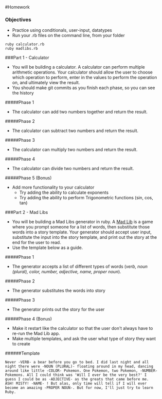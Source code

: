 #Homework

### Objectives
* Practice using conditionals, user-input, datatypes
* Run your .rb files on the command line, from your folder

```
ruby calculator.rb
ruby madlibs.rb
```


###Part 1 - Calculator

* You will be building a calculator.  A calculator can perform multiple arithmetic operations.  Your calculator should allow the user to choose which operation to perform, enter in the values to perform the operation on, and ultimately view the result. 
* You should make git commits as you finish each phase, so you can see the history

#####Phase 1
* The calculator can add two numbers together and return the result.

#####Phase 2
* The calculator can subtract two numbers and return the result.

#####Phase 3
* The calculator can multiply two numbers and return the result.

#####Phase 4
* The calculator can divide two numbers and return the result.


#####Phase 5 (Bonus)
* Add more functionality to your calculator
	* Try adding the ability to calculate exponents
	* Try adding the ability to perform Trigonometric functions (sin, cos, tan)


###Part 2 - Mad Libs

* You will be building a Mad Libs generator in ruby. A [Mad Lib](http://en.wikipedia.org/wiki/Mad_Libs) is a game where you prompt someone for a list of words, then substitute those words into a story template. Your generator should accept user input, substitute the input into the story template, and print out the story at the end for the user to read.
* Use the template below as a guide.

#####Phase 1
* The generator accepts a list of different types of words (_verb, noun (plural), color, number, adjective, name, proper noun_).

#####Phase 2
* The generator substitutes the words into story

#####Phase 3
* The generator prints out the story for the user

#####Phase 4 (Bonus)
* Make it restart like the calculator so that the user don't always have to re-run the Mad Lib app.
* Make multiple templates, and ask the user what type of story they want to create


######Template

```
Never -VERB- a bear before you go to bed. I did last night and all night there were -NOUN (PLURAL)- floating around in my head, dancing around like little -COLOR- Pokemon. One Pokemon, two Pokemon, -NUMBER- Pokemons. All I could think was 'Will I ever be the very best?' I guess I could be as -ADJECTIVE- as the greats that came before me. ASH! MISTY! -NAME- ! But alas, only time will tell if I will ever become an amazing -PROPER NOUN-. But for now, I'll just try to learn Ruby. 
```



